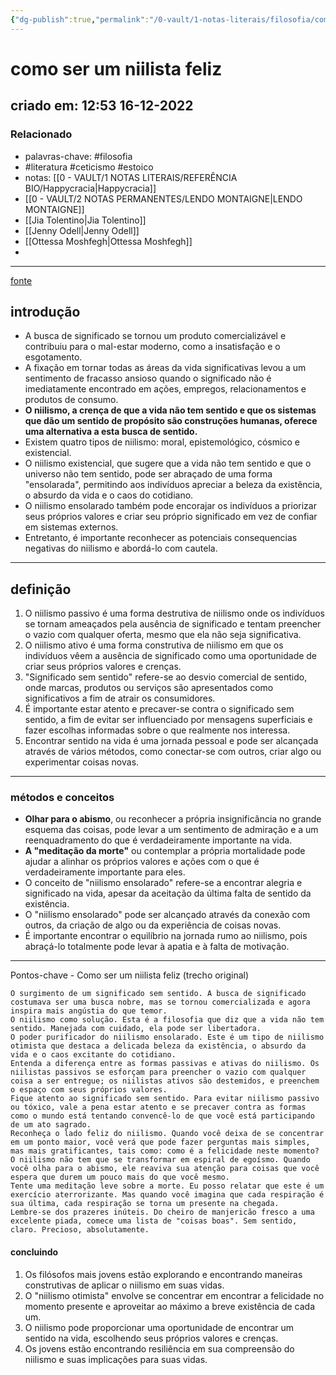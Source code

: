 ```yaml
---
{"dg-publish":true,"permalink":"/0-vault/1-notas-literais/filosofia/como-ser-um-niilista-feliz/","tags":["filosofia","literatura","ceticismo","estoico"],"dgHomeLink":true,"dgShowLocalGraph":true,"dgShowFileTree":true,"dgEnableSearch":true}
---
```


# como ser um niilista feliz
## criado em: 12:53 16-12-2022

### Relacionado
- palavras-chave: #filosofia 
- #literatura #ceticismo #estoico 
- notas: [[0 - VAULT/1 NOTAS LITERAIS/REFERÊNCIA BIO/Happycracia\|Happycracia]]
- [[0 - VAULT/2 NOTAS PERMANENTES/LENDO MONTAIGNE\|LENDO MONTAIGNE]]
- [[Jia Tolentino\|Jia Tolentino]]
- [[Jenny Odell\|Jenny Odell]]
- [[Ottessa Moshfegh\|Ottessa Moshfegh]]
- 
---
[fonte](https://psyche.co/guides/how-to-find-the-sunny-side-of-nihilism)

## introdução
- A busca de significado se tornou um produto comercializável e contribuiu para o mal-estar moderno, como a insatisfação e o esgotamento. 
- A fixação em tornar todas as áreas da vida significativas levou a um sentimento de fracasso ansioso quando o significado não é imediatamente encontrado em ações, empregos, relacionamentos e produtos de consumo.
- **O niilismo, a crença de que a vida não tem sentido e que os sistemas que dão um sentido de propósito são construções humanas, oferece uma alternativa a esta busca de sentido.**
- Existem quatro tipos de niilismo: moral, epistemológico, cósmico e existencial.
- O niilismo existencial, que sugere que a vida não tem sentido e que o universo não tem sentido, pode ser abraçado de uma forma "ensolarada", permitindo aos indivíduos apreciar a beleza da existência, o absurdo da vida e o caos do cotidiano.
- O niilismo ensolarado também pode encorajar os indivíduos a priorizar seus próprios valores e criar seu próprio significado em vez de confiar em sistemas externos.
- Entretanto, é importante reconhecer as potenciais consequencias negativas do niilismo e abordá-lo com cautela.

---
## definição

1. O niilismo passivo é uma forma destrutiva de niilismo onde os indivíduos se tornam ameaçados pela ausência de significado e tentam preencher o vazio com qualquer oferta, mesmo que ela não seja significativa.
2. O niilismo ativo é uma forma construtiva de niilismo em que os indivíduos vêem a ausência de significado como uma oportunidade de criar seus próprios valores e crenças.
3. "Significado sem sentido" refere-se ao desvio comercial de sentido, onde marcas, produtos ou serviços são apresentados como significativos a fim de atrair os consumidores.
4. É importante estar atento e precaver-se contra o significado sem sentido, a fim de evitar ser influenciado por mensagens superficiais e fazer escolhas informadas sobre o que realmente nos interessa.
5. Encontrar sentido na vida é uma jornada pessoal e pode ser alcançada através de vários métodos, como conectar-se com outros, criar algo ou experimentar coisas novas.

---
### métodos e conceitos
- **Olhar para o abismo**, ou reconhecer a própria insignificância no grande esquema das coisas, pode levar a um sentimento de admiração e a um reenquadramento do que é verdadeiramente importante na vida.
- **A "meditação da morte"** ou contemplar a própria mortalidade pode ajudar a alinhar os próprios valores e ações com o que é verdadeiramente importante para eles.
- O conceito de "niilismo ensolarado" refere-se a encontrar alegria e significado na vida, apesar da aceitação da última falta de sentido da existência.
- O "niilismo ensolarado" pode ser alcançado através da conexão com outros, da criação de algo ou da experiência de coisas novas.
- É importante encontrar o equilíbrio na jornada rumo ao niilismo, pois abraçá-lo totalmente pode levar à apatia e à falta de motivação.

---
Pontos-chave - Como ser um niilista feliz (trecho original)

    O surgimento de um significado sem sentido. A busca de significado costumava ser uma busca nobre, mas se tornou comercializada e agora inspira mais angústia do que temor.
    O niilismo como solução. Esta é a filosofia que diz que a vida não tem sentido. Manejada com cuidado, ela pode ser libertadora.
    O poder purificador do niilismo ensolarado. Este é um tipo de niilismo otimista que destaca a delicada beleza da existência, o absurdo da vida e o caos excitante do cotidiano.
    Entenda a diferença entre as formas passivas e ativas do niilismo. Os niilistas passivos se esforçam para preencher o vazio com qualquer coisa a ser entregue; os niilistas ativos são destemidos, e preenchem o espaço com seus próprios valores.
    Fique atento ao significado sem sentido. Para evitar niilismo passivo ou tóxico, vale a pena estar atento e se precaver contra as formas como o mundo está tentando convencê-lo de que você está participando de um ato sagrado.
    Reconheça o lado feliz do niilismo. Quando você deixa de se concentrar em um ponto maior, você verá que pode fazer perguntas mais simples, mas mais gratificantes, tais como: como é a felicidade neste momento?
    O niilismo não tem que se transformar em espiral de egoísmo. Quando você olha para o abismo, ele reaviva sua atenção para coisas que você espera que durem um pouco mais do que você mesmo.
    Tente uma meditação leve sobre a morte. Eu posso relatar que este é um exercício aterrorizante. Mas quando você imagina que cada respiração é sua última, cada respiração se torna um presente na chegada.
    Lembre-se dos prazeres inúteis. Do cheiro de manjericão fresco a uma excelente piada, comece uma lista de "coisas boas". Sem sentido, claro. Precioso, absolutamente.

#### concluindo
1.  Os filósofos mais jovens estão explorando e encontrando maneiras construtivas de aplicar o niilismo em suas vidas.
2.  O "niilismo otimista" envolve se concentrar em encontrar a felicidade no momento presente e aproveitar ao máximo a breve existência de cada um.
3.  O niilismo pode proporcionar uma oportunidade de encontrar um sentido na vida, escolhendo seus próprios valores e crenças.
4.  Os jovens estão encontrando resiliência em sua compreensão do niilismo e suas implicações para suas vidas.
